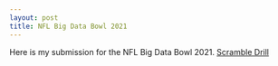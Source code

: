 ```yaml
---
layout: post
title: NFL Big Data Bowl 2021
---
```


Here is my submission for the NFL Big Data Bowl 2021.
[Scramble Drill](https://www.kaggle.com/pranavrajaram/scramble-drill)
